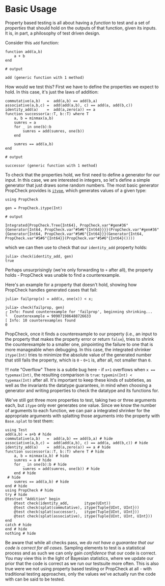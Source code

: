 # Basic Usage

Property based testing is all about having a _function_ to test and a set of _properties_ that should hold on the outputs of that
function, given its inputs. It is, in part, a philosophy of test driven design.

Consider this `add` function:

```jldoctest example_add; output=false
function add(a,b)
    a + b
end

# output

add (generic function with 1 method)
```

How would we test this? First we have to define the properties we expect to hold. In this case, it's just the laws of addition:

```jldoctest example_add; output = false
commutative(a,b)   =  add(a,b) == add(b,a)
associative(a,b,c) =  add(add(a,b), c) == add(a, add(b,c))
identity_add(a)    =  add(a,zero(a)) == a
function successor(a::T, b::T) where T
    a, b = minmax(a,b)
    sumres = a
    for _ in one(b):b
        sumres = add(sumres, one(b))
    end

    sumres == add(a,b)
end

# output

successor (generic function with 1 method)
```

To check that the properties hold, we first need to define a generator for our input. In this case, we are interested in integers, so
let's define a simple generator that just draws some random numbers. The most basic generator PropCheck provides is [`itype`](@ref), which
generates values of a given type:

```jldoctest example_add; output = false, filter = r"Integrated\{.+\}\(.+\)"
using PropCheck

gen = PropCheck.itype(Int)

# output

Integrated{PropCheck.Tree{Int64}, PropCheck.var"#gen#36"{Generator{Int64, PropCheck.var"#5#6"{Int64}}}}(PropCheck.var"#gen#36"{Generator{Int64, PropCheck.var"#5#6"{Int64}}}(Generator{Int64, PropCheck.var"#5#6"{Int64}}(PropCheck.var"#5#6"{Int64}())))
```

which we can then use to check that our `identity_add` property holds:

```jldoctest example_add
julia> check(identity_add, gen)
true
```

Perhaps unsurprisingly (we're only forwarding to `+` after all), the property holds - PropCheck was unable to find a counterexample.

Here's an example for a property that doesn't hold, showing how PropCheck handles generated cases that fail:

```jldoctest example_add; filter = [r"\[ Info: \d+ counterexamples", r"└   Counterexample = -?\d+"]
julia> failprop(x) = add(x, one(x)) < x;

julia> check(failprop, gen)
┌ Info: Found counterexample for 'failprop', beginning shrinking...
└   Counterexample = 909071986488726633
[ Info: 10 counterexamples found
0
```

PropCheck, once it finds a counterexample to our property (i.e., an input to the property that makes the property error or return `false`),
tries to shrink the counterexample to a smaller one, pinpointing the failure to one that is more manageable
when debugging. In this case, the integrated shrinker `itype(Int)` tries to minimize the absolute value
of the generated number that still fails the property, which is `0` - `0+1` is, after all, not smaller than `0`.

!!! note "Overflow"
    There is a subtle bug here - if `x+1` overflows when `x == typemax(Int)`, the resulting comparison is
    `true`: `typemin(Int) < typemax(Int)` after all. It's important to keep these kinds of subtleties, as
    well as the invariants the datatype guarantees, in mind when choosing a generator and writing properties
    to check the datatype and its functions for.

We've still got three more properties to test, taking two or three arguments each, but `itype` only ever generates one value.
Since we know the number of arguments to each function, we can pair a integrated shrinker for the appropriate
arguments with splatting those arguments into the property with `Base.splat` to test them:

```@example example_add
using Test
add(a,b) = a+b # hide
commutative(a,b)   =  add(a,b) == add(b,a) # hide
associative(a,b,c) =  add(add(a,b), c) == add(a, add(b,c)) # hide
identity_add(a)    =  add(a,zero(a)) == a # hide
function successor(a::T, b::T) where T # hide
    a, b = minmax(a,b) # hide
    sumres = a # hide
    for _ in one(b):b # hide
        sumres = add(sumres, one(b)) # hide
    end # hide
 # hide
    sumres == add(a,b) # hide
end # hide
using PropCheck # hide
try # hide
@testset "Addition" begin
    @test check(identity_add,       itype(UInt))
    @test check(splat(commutative), itype(Tuple{UInt, UInt}))
    @test check(splat(successor),   itype(Tuple{UInt, UInt}))
    @test check(splat(associative), itype(Tuple{UInt, UInt, UInt}))
end
catch # hide
end # hide
nothing # hide
```

Be aware that while all checks pass, we _do not have a guarantee that our code is correct for all cases_.
Sampling elements to test is a statistical process and as such we can only gain _confidence_ that our code
is correct. You may view this in the light of Bayesian statistics, where we update our prior that the code
is correct as we run our testsuite more often. This is also true were we not using property based testing
or PropCheck at all - with traditional testing approaches, only the values we've actually run the code with
can be said to be tested.
